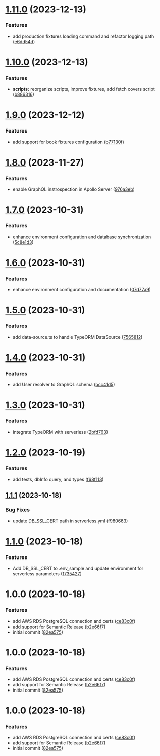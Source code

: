 # [1.11.0](https://github.com/amalv/apollo-server-lambda-postgres/compare/v1.10.0...v1.11.0) (2023-12-13)


### Features

* add production fixtures loading command and refactor logging path ([e6dd54d](https://github.com/amalv/apollo-server-lambda-postgres/commit/e6dd54d69c7fcce5068634c6228429c70e0c253a))

# [1.10.0](https://github.com/amalv/apollo-server-lambda-postgres/compare/v1.9.0...v1.10.0) (2023-12-13)


### Features

* **scripts:** reorganize scripts, improve fixtures, add fetch covers script ([b886316](https://github.com/amalv/apollo-server-lambda-postgres/commit/b886316c365891f964f46913bd67c609be06fae6))

# [1.9.0](https://github.com/amalv/apollo-server-lambda-postgres/compare/v1.8.0...v1.9.0) (2023-12-12)


### Features

* add support for book fixtures configuration ([b77130f](https://github.com/amalv/apollo-server-lambda-postgres/commit/b77130fee357c4402d1e643be2d1db6c2841de92))

# [1.8.0](https://github.com/amalv/apollo-server-lambda-postgres/compare/v1.7.0...v1.8.0) (2023-11-27)


### Features

* enable GraphQL instrospection in Apollo Server ([976a3eb](https://github.com/amalv/apollo-server-lambda-postgres/commit/976a3eb9d5322b494455432a4a783902277a9d36))

# [1.7.0](https://github.com/amalv/apollo-server-lambda-postgres/compare/v1.6.0...v1.7.0) (2023-10-31)


### Features

* enhance environment configuration and database synchronization ([5c8e1d3](https://github.com/amalv/apollo-server-lambda-postgres/commit/5c8e1d32349a8309e289f7601188b1071b44a19c))

# [1.6.0](https://github.com/amalv/apollo-server-lambda-postgres/compare/v1.5.0...v1.6.0) (2023-10-31)


### Features

* enhance environment configuration and documentation ([07d77a9](https://github.com/amalv/apollo-server-lambda-postgres/commit/07d77a98cab823b9112d6860cf9eb3f3f23f773e))

# [1.5.0](https://github.com/amalv/apollo-server-lambda-postgres/compare/v1.4.0...v1.5.0) (2023-10-31)


### Features

* add data-source.ts to handle TypeORM DataSource ([7565812](https://github.com/amalv/apollo-server-lambda-postgres/commit/756581244429da6fa2f1691085356b3ac69fb2f4))

# [1.4.0](https://github.com/amalv/apollo-server-lambda-postgres/compare/v1.3.0...v1.4.0) (2023-10-31)


### Features

* add User resolver to GraphQL schema ([bcc41d5](https://github.com/amalv/apollo-server-lambda-postgres/commit/bcc41d5d4c64b17d14395ef1791efa57a2ff4b75))

# [1.3.0](https://github.com/amalv/apollo-server-lambda-postgres/compare/v1.2.0...v1.3.0) (2023-10-31)


### Features

* integrate TypeORM with serverless ([2bfd763](https://github.com/amalv/apollo-server-lambda-postgres/commit/2bfd763315094285380d3f371bd87f1de84a69ac))

# [1.2.0](https://github.com/amalv/apollo-server-lambda-postgres/compare/v1.1.1...v1.2.0) (2023-10-19)


### Features

* add tests, dbInfo query, and types ([f68f113](https://github.com/amalv/apollo-server-lambda-postgres/commit/f68f1131f04ccd5b1f82f8881d82523a45deadd4))

## [1.1.1](https://github.com/amalv/apollo-server-lambda-postgres/compare/v1.1.0...v1.1.1) (2023-10-18)


### Bug Fixes

* update DB_SSL_CERT path in serverless.yml ([f980663](https://github.com/amalv/apollo-server-lambda-postgres/commit/f98066327f6e779539fe163fd68d3d52be03cc29))

# [1.1.0](https://github.com/amalv/apollo-server-lambda-postgres/compare/v1.0.0...v1.1.0) (2023-10-18)


### Features

* Add DB_SSL_CERT to .env_sample and update environment for serverless parameters ([1735427](https://github.com/amalv/apollo-server-lambda-postgres/commit/1735427ee9ac0a5982870095608232f1e4fb1ae3))

# 1.0.0 (2023-10-18)


### Features

* add AWS RDS PostgreSQL connection and certs ([ce83c0f](https://github.com/amalv/apollo-server-lambda-postgres/commit/ce83c0fd568e7fcf34a36e6ef2641213140b3d34))
* add support for Semantic Release ([b2e66f7](https://github.com/amalv/apollo-server-lambda-postgres/commit/b2e66f7fe3ff5ccca5c4515015fbc9faf00a14f9))
* initial commit ([82ea575](https://github.com/amalv/apollo-server-lambda-postgres/commit/82ea575e8991500cd06a1bb956c8d16bbadffd81))

# 1.0.0 (2023-10-18)

### Features

- add AWS RDS PostgreSQL connection and certs ([ce83c0f](https://github.com/amalv/apollo-server-lambda-postgres/commit/ce83c0fd568e7fcf34a36e6ef2641213140b3d34))
- add support for Semantic Release ([b2e66f7](https://github.com/amalv/apollo-server-lambda-postgres/commit/b2e66f7fe3ff5ccca5c4515015fbc9faf00a14f9))
- initial commit ([82ea575](https://github.com/amalv/apollo-server-lambda-postgres/commit/82ea575e8991500cd06a1bb956c8d16bbadffd81))

# 1.0.0 (2023-10-18)

### Features

- add AWS RDS PostgreSQL connection and certs ([ce83c0f](https://github.com/amalv/apollo-server-lambda-postgres/commit/ce83c0fd568e7fcf34a36e6ef2641213140b3d34))
- add support for Semantic Release ([b2e66f7](https://github.com/amalv/apollo-server-lambda-postgres/commit/b2e66f7fe3ff5ccca5c4515015fbc9faf00a14f9))
- initial commit ([82ea575](https://github.com/amalv/apollo-server-lambda-postgres/commit/82ea575e8991500cd06a1bb956c8d16bbadffd81))

